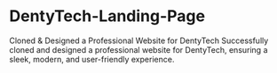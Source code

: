 # DentyTech-Landing-Page
Cloned & Designed a Professional Website for DentyTech
Successfully cloned and designed a professional website for DentyTech, ensuring a sleek, modern, and user-friendly experience.
